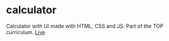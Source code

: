 # calculator
Calculator with UI made with HTML, CSS and JS. Part of the TOP curriculum.
[Live](https://khalwalid.github.io/calculator/)
